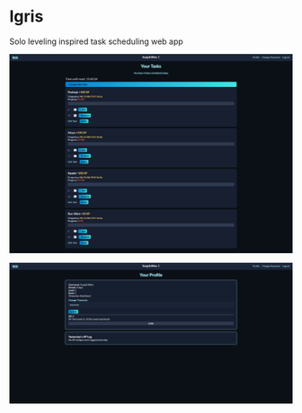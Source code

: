 # Igris
 Solo leveling inspired task scheduling web app

![Screenshot of tasks](./images/tasks.png)

![Screenshot of profile page](./images/profile.png)